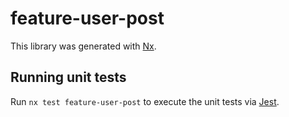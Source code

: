 # feature-user-post

This library was generated with [Nx](https://nx.dev).

## Running unit tests

Run `nx test feature-user-post` to execute the unit tests via [Jest](https://jestjs.io).
